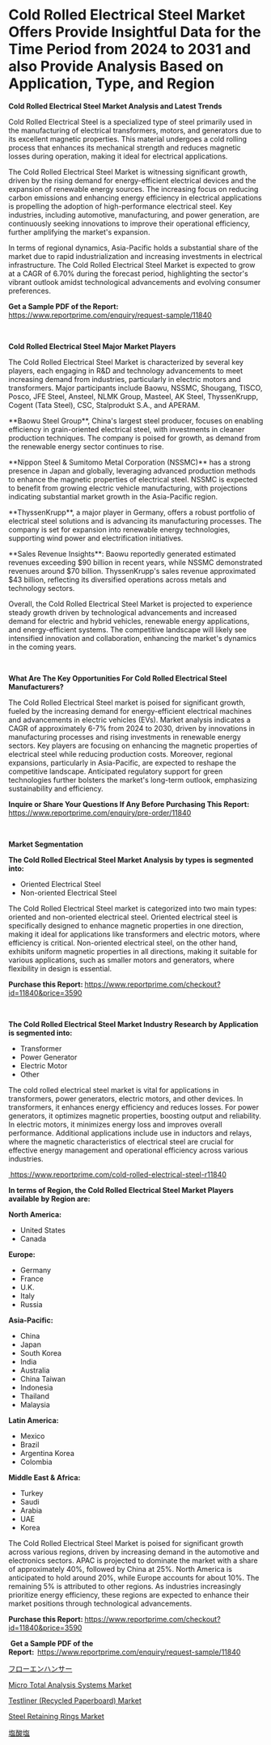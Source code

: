 <p><h1>Cold Rolled Electrical Steel Market Offers Provide Insightful Data for the Time Period from 2024 to 2031 and also Provide Analysis Based on Application, Type, and Region</h1></p><p><strong>Cold Rolled Electrical Steel Market Analysis and Latest Trends</strong></p>
<p><p>Cold Rolled Electrical Steel is a specialized type of steel primarily used in the manufacturing of electrical transformers, motors, and generators due to its excellent magnetic properties. This material undergoes a cold rolling process that enhances its mechanical strength and reduces magnetic losses during operation, making it ideal for electrical applications.</p><p>The Cold Rolled Electrical Steel Market is witnessing significant growth, driven by the rising demand for energy-efficient electrical devices and the expansion of renewable energy sources. The increasing focus on reducing carbon emissions and enhancing energy efficiency in electrical applications is propelling the adoption of high-performance electrical steel. Key industries, including automotive, manufacturing, and power generation, are continuously seeking innovations to improve their operational efficiency, further amplifying the market's expansion.</p><p>In terms of regional dynamics, Asia-Pacific holds a substantial share of the market due to rapid industrialization and increasing investments in electrical infrastructure. The Cold Rolled Electrical Steel Market is expected to grow at a CAGR of 6.70% during the forecast period, highlighting the sector's vibrant outlook amidst technological advancements and evolving consumer preferences.</p></p>
<p><strong>Get a Sample PDF of the Report:&nbsp;</strong> <a href="https://www.reportprime.com/enquiry/request-sample/11840">https://www.reportprime.com/enquiry/request-sample/11840</a></p>
<p>&nbsp;</p>
<p><strong>Cold Rolled Electrical Steel Major Market Players</strong></p>
<p><p>The Cold Rolled Electrical Steel Market is characterized by several key players, each engaging in R&D and technology advancements to meet increasing demand from industries, particularly in electric motors and transformers. Major participants include Baowu, NSSMC, Shougang, TISCO, Posco, JFE Steel, Ansteel, NLMK Group, Masteel, AK Steel, ThyssenKrupp, Cogent (Tata Steel), CSC, Stalprodukt S.A., and APERAM.</p><p>**Baowu Steel Group**, China's largest steel producer, focuses on enabling efficiency in grain-oriented electrical steel, with investments in cleaner production techniques. The company is poised for growth, as demand from the renewable energy sector continues to rise. </p><p>**Nippon Steel & Sumitomo Metal Corporation (NSSMC)** has a strong presence in Japan and globally, leveraging advanced production methods to enhance the magnetic properties of electrical steel. NSSMC is expected to benefit from growing electric vehicle manufacturing, with projections indicating substantial market growth in the Asia-Pacific region.</p><p>**ThyssenKrupp**, a major player in Germany, offers a robust portfolio of electrical steel solutions and is advancing its manufacturing processes. The company is set for expansion into renewable energy technologies, supporting wind power and electrification initiatives.</p><p>**Sales Revenue Insights**: Baowu reportedly generated estimated revenues exceeding $90 billion in recent years, while NSSMC demonstrated revenues around $70 billion. ThyssenKrupp's sales revenue approximated $43 billion, reflecting its diversified operations across metals and technology sectors.</p><p>Overall, the Cold Rolled Electrical Steel Market is projected to experience steady growth driven by technological advancements and increased demand for electric and hybrid vehicles, renewable energy applications, and energy-efficient systems. The competitive landscape will likely see intensified innovation and collaboration, enhancing the market's dynamics in the coming years.</p></p>
<p>&nbsp;</p>
<p><strong>What Are The Key Opportunities For Cold Rolled Electrical Steel Manufacturers?</strong></p>
<p><p>The Cold Rolled Electrical Steel market is poised for significant growth, fueled by the increasing demand for energy-efficient electrical machines and advancements in electric vehicles (EVs). Market analysis indicates a CAGR of approximately 6-7% from 2024 to 2030, driven by innovations in manufacturing processes and rising investments in renewable energy sectors. Key players are focusing on enhancing the magnetic properties of electrical steel while reducing production costs. Moreover, regional expansions, particularly in Asia-Pacific, are expected to reshape the competitive landscape. Anticipated regulatory support for green technologies further bolsters the market's long-term outlook, emphasizing sustainability and efficiency.</p></p>
<p><strong>Inquire or Share Your Questions If Any Before Purchasing This Report:</strong> <a href="https://www.reportprime.com/enquiry/pre-order/11840">https://www.reportprime.com/enquiry/pre-order/11840</a></p>
<p>&nbsp;</p>
<p><strong>Market Segmentation</strong></p>
<p><strong>The Cold Rolled Electrical Steel Market Analysis by types is segmented into:</strong></p>
<p><ul><li>Oriented Electrical Steel</li><li>Non-oriented Electrical Steel</li></ul></p>
<p><p>The Cold Rolled Electrical Steel market is categorized into two main types: oriented and non-oriented electrical steel. Oriented electrical steel is specifically designed to enhance magnetic properties in one direction, making it ideal for applications like transformers and electric motors, where efficiency is critical. Non-oriented electrical steel, on the other hand, exhibits uniform magnetic properties in all directions, making it suitable for various applications, such as smaller motors and generators, where flexibility in design is essential.</p></p>
<p><strong>Purchase this Report:&nbsp;</strong><a href="https://www.reportprime.com/checkout?id=11840&price=3590">https://www.reportprime.com/checkout?id=11840&price=3590</a></p>
<p>&nbsp;</p>
<p><strong>The Cold Rolled Electrical Steel Market Industry Research by Application is segmented into:</strong></p>
<p><ul><li>Transformer</li><li>Power Generator</li><li>Electric Motor</li><li>Other</li></ul></p>
<p><p>The cold rolled electrical steel market is vital for applications in transformers, power generators, electric motors, and other devices. In transformers, it enhances energy efficiency and reduces losses. For power generators, it optimizes magnetic properties, boosting output and reliability. In electric motors, it minimizes energy loss and improves overall performance. Additional applications include use in inductors and relays, where the magnetic characteristics of electrical steel are crucial for effective energy management and operational efficiency across various industries.</p></p>
<p><a href="https://www.reportprime.com/cold-rolled-electrical-steel-r11840">&nbsp;https://www.reportprime.com/cold-rolled-electrical-steel-r11840</a></p>
<p><strong>In terms of Region, the Cold Rolled Electrical Steel Market Players available by Region are:</strong></p>
<p>
    <p> <strong> North America: </strong>
        <ul>
            <li>United States</li>
            <li>Canada</li>
        </ul>
        </p> 
    <p> <strong> Europe: </strong>
        <ul>
            <li>Germany</li>
            <li>France</li>
            <li>U.K.</li>
            <li>Italy</li>
            <li>Russia</li>
        </ul>
        </p> 
    <p> <strong> Asia-Pacific: </strong>
        <ul>
            <li>China</li>
            <li>Japan</li>
            <li>South Korea</li>
            <li>India</li>
            <li>Australia</li>
            <li>China Taiwan</li>
            <li>Indonesia</li>
            <li>Thailand</li>
            <li>Malaysia</li>
        </ul>
        </p> 
    <p> <strong> Latin America: </strong>
        <ul>
            <li>Mexico</li>
            <li>Brazil</li>
            <li>Argentina Korea</li>
            <li>Colombia</li>
        </ul>
        </p> 
    <p> <strong> Middle East & Africa: </strong>
        <ul>
            <li>Turkey</li>
            <li>Saudi</li>
            <li>Arabia</li>
            <li>UAE</li>
            <li>Korea</li>
        </ul>
    </p>
    </p>
<p><p>The Cold Rolled Electrical Steel Market is poised for significant growth across various regions, driven by increasing demand in the automotive and electronics sectors. APAC is projected to dominate the market with a share of approximately 40%, followed by China at 25%. North America is anticipated to hold around 20%, while Europe accounts for about 10%. The remaining 5% is attributed to other regions. As industries increasingly prioritize energy efficiency, these regions are expected to enhance their market positions through technological advancements.</p></p>
<p><strong>Purchase this Report: </strong><a href="https://www.reportprime.com/checkout?id=11840&price=3590">https://www.reportprime.com/checkout?id=11840&price=3590</a></p>
<p>&nbsp;<strong>Get a Sample PDF of the Report:&nbsp;&nbsp;</strong><a href="https://www.reportprime.com/enquiry/request-sample/11840">https://www.reportprime.com/enquiry/request-sample/11840</a></p>
<p><strong></strong></p>
<p><p><a href="https://medium.com/@lenorakris2023/%E3%82%B0%E3%83%AD%E3%83%BC%E3%83%90%E3%83%AB%E3%83%95%E3%83%AD%E3%83%BC%E3%82%A8%E3%83%B3%E3%83%8F%E3%83%B3%E3%82%B5%E3%83%BC%E5%B8%82%E5%A0%B4-%E3%83%88%E3%83%AC%E3%83%B3%E3%83%89-%E4%BA%88%E6%B8%AC-%E3%81%8A%E3%82%88%E3%81%B3%E5%B8%82%E5%A0%B4%E6%88%A6%E7%95%A5%E5%88%86%E6%9E%90-2024%E5%B9%B4-2031%E5%B9%B4-f93819ac8b84">フローエンハンサー</a></p><p><a href="https://medium.com/@caseywiza1946/global-micro-total-analysis-systems-market-size-is-expected-to-experience-a-cagr-of-6-6-2fa3f1374aa6">Micro Total Analysis Systems Market</a></p><p><a href="https://issuu.com/reportprime-2/docs/testliner-recycled-paperboard-marke_590d31368891b9">Testliner (Recycled Paperboard) Market</a></p><p><a href="https://github.com/bmorecock/Market-Research-Report-List-5/blob/main/steel-retaining-rings-market.md">Steel Retaining Rings Market</a></p><p><a href="https://medium.com/@lenorakris2023/hcl%E9%85%B8%E5%B8%82%E5%A0%B4-%E3%82%B0%E3%83%AD%E3%83%BC%E3%83%90%E3%83%AB%E3%81%8A%E3%82%88%E3%81%B3%E5%9C%B0%E5%9F%9F%E5%88%86%E6%9E%90-%E3%82%A8%E3%83%B3%E3%83%89%E3%83%A6%E3%83%BC%E3%82%B6%E3%83%BC-%E8%A3%BD%E5%93%81-%E5%9C%B0%E5%9F%9F%E3%81%AB%E7%84%A6%E7%82%B9%E3%82%92%E5%BD%93%E3%81%A6%E3%81%9F%E5%88%86%E6%9E%90%E3%81%A8%E4%BA%88%E6%B8%AC-2024%E5%B9%B4-2031%E5%B9%B4-a9cefb6a7e09">塩酸塩</a></p></p>